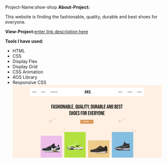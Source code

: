 Project-Name:shoe-shop
**About-Project:**

This website is finding the fashionable, quality, durable and best shoes for everyone.

**View-Project:**[enter link description here](https://shoe-shop-woad.vercel.app/)

**Tools I have used:**

 - HTML
 - CSS
 - Display Flex
 - Display Grid
 - CSS Animation
 - AOS Library
 - Responsive CSS![enter image description here](https://github.com/tanjishima/shoeShop/blob/main/img/Screenshot%202024-05-23%20214243.png?raw=true)


